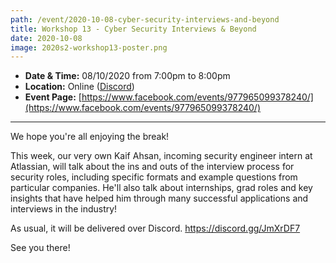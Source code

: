 ```yaml
---
path: /event/2020-10-08-cyber-security-interviews-and-beyond
title: Workshop 13 - Cyber Security Interviews & Beyond
date: 2020-10-08
image: 2020s2-workshop13-poster.png
---
```


- **Date & Time:** 08/10/2020 from 7:00pm to 8:00pm
- **Location:** Online ([Discord](https://discord.gg/JmXrDF7))
- **Event Page:** [https://www.facebook.com/events/977965099378240/](https://www.facebook.com/events/977965099378240/)

---

We hope you're all enjoying the break! 

This week, our very own Kaif Ahsan, incoming security engineer intern at Atlassian, will talk about the ins and outs of the interview process for security roles, including specific formats and example questions from particular companies. He'll also talk about internships, grad roles and key insights that have helped him through many successful applications and interviews in the industry!

As usual, it will be delivered over Discord. https://discord.gg/JmXrDF7

See you there!
